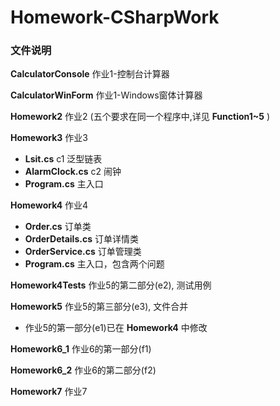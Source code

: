 # Homework-CSharpWork

### 文件说明

**CalculatorConsole** 作业1-控制台计算器

**CalculatorWinForm** 作业1-Windows窗体计算器

**Homework2** 作业2 (五个要求在同一个程序中,详见 **Function1~5** )

**Homework3** 作业3<br>
- **Lsit.cs**  c1 泛型链表
- **AlarmClock.cs**  c2 闹钟
- **Program.cs**  主入口

**Homework4** 作业4<br>
- **Order.cs** 订单类
- **OrderDetails.cs** 订单详情类
- **OrderService.cs** 订单管理类
- **Program.cs** 主入口，包含两个问题

**Homework4Tests** 作业5的第二部分(e2), 测试用例

**Homework5** 作业5的第三部分(e3), 文件合并
- 作业5的第一部分(e1)已在 **Homework4** 中修改

**Homework6_1** 作业6的第一部分(f1)

**Homework6_2** 作业6的第二部分(f2)

**Homework7** 作业7